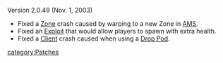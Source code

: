 Version 2.0.49 (Nov. 1, 2003)

- Fixed a [Zone](Zone.md "wikilink") crash caused by warping to a new
  Zone in [AMS](AMS.md "wikilink").
- Fixed an [Exploit](Exploit.md "wikilink") that would allow players to
  spawn with extra health.
- Fixed a [Client](Client.md "wikilink") crash caused when using a [Drop
  Pod](Drop_Pod.md "wikilink").

[category:Patches](category:Patches.md "wikilink")
